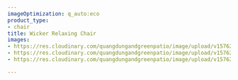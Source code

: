 ```yaml
---
imageOptimization: q_auto:eco
product_type:
- chair
title: Wicker Relaxing Chair
images:
- https://res.cloudinary.com/quangdungandgreenpatio/image/upload/v1576205849/posts/DSC07920_kfmlz5.png
- https://res.cloudinary.com/quangdungandgreenpatio/image/upload/v1576205850/posts/DSC07904_wbge7u.png
- https://res.cloudinary.com/quangdungandgreenpatio/image/upload/v1576205848/posts/DSC07902_1_olm4r5.png

---
```

